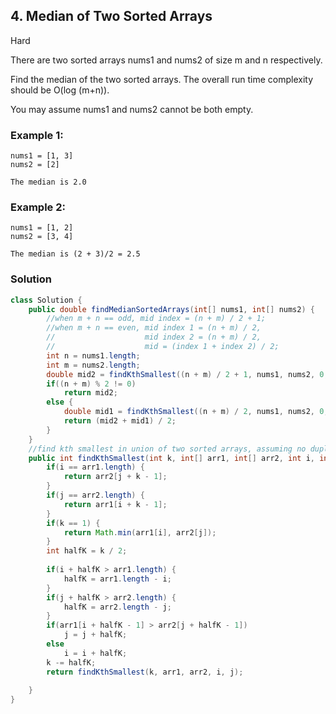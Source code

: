## 4. Median of Two Sorted Arrays

Hard

There are two sorted arrays nums1 and nums2 of size m and n respectively.

Find the median of the two sorted arrays. The overall run time complexity should be O(log (m+n)).

You may assume nums1 and nums2 cannot be both empty.

### Example 1:
```
nums1 = [1, 3]
nums2 = [2]

The median is 2.0
```
### Example 2:
```
nums1 = [1, 2]
nums2 = [3, 4]

The median is (2 + 3)/2 = 2.5
```

### Solution
```Java
class Solution {
    public double findMedianSortedArrays(int[] nums1, int[] nums2) {
        //when m + n == odd, mid index = (n + m) / 2 + 1;
        //when m + n == even, mid index 1 = (n + m) / 2, 
        //                    mid index 2 = (n + m) / 2,
        //                    mid = (index 1 + index 2) / 2;
        int n = nums1.length;
        int m = nums2.length;
        double mid2 = findKthSmallest((n + m) / 2 + 1, nums1, nums2, 0, 0);
        if((n + m) % 2 != 0)
            return mid2;
        else {
            double mid1 = findKthSmallest((n + m) / 2, nums1, nums2, 0, 0);
            return (mid2 + mid1) / 2;
        }
    }
    //find kth smallest in union of two sorted arrays, assuming no duplication
    public int findKthSmallest(int k, int[] arr1, int[] arr2, int i, int j){
        if(i == arr1.length) {
            return arr2[j + k - 1];
        }
        if(j == arr2.length) {
            return arr1[i + k - 1];
        }
        if(k == 1) {
            return Math.min(arr1[i], arr2[j]);
        }
        int halfK = k / 2;
            
        if(i + halfK > arr1.length) {
            halfK = arr1.length - i;
        }
        if(j + halfK > arr2.length) {
            halfK = arr2.length - j;
        }
        if(arr1[i + halfK - 1] > arr2[j + halfK - 1])
            j = j + halfK;
        else
            i = i + halfK;
        k -= halfK;
        return findKthSmallest(k, arr1, arr2, i, j);
            
    }
}
```
